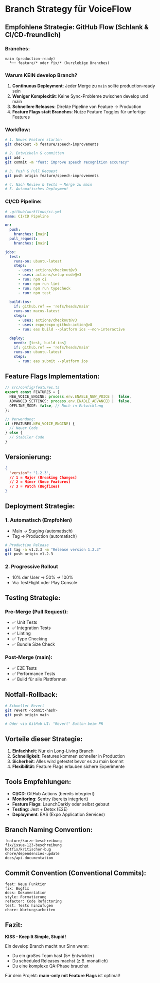 # Branch Strategy für VoiceFlow

## Empfohlene Strategie: GitHub Flow (Schlank & CI/CD-freundlich)

### Branches:
```
main (production-ready)
  └── feature/* oder fix/* (kurzlebige Branches)
```

### Warum KEIN develop Branch?

1. **Continuous Deployment**: Jeder Merge zu `main` sollte production-ready sein
2. **Weniger Komplexität**: Keine Sync-Probleme zwischen develop und main
3. **Schnellere Releases**: Direkte Pipeline von Feature → Production
4. **Feature Flags statt Branches**: Nutze Feature Toggles für unfertige Features

### Workflow:

```bash
# 1. Neues Feature starten
git checkout -b feature/speech-improvements

# 2. Entwickeln & committen
git add .
git commit -m "feat: improve speech recognition accuracy"

# 3. Push & Pull Request
git push origin feature/speech-improvements

# 4. Nach Review & Tests → Merge zu main
# 5. Automatisches Deployment
```

### CI/CD Pipeline:

```yaml
# .github/workflows/ci.yml
name: CI/CD Pipeline

on:
  push:
    branches: [main]
  pull_request:
    branches: [main]

jobs:
  test:
    runs-on: ubuntu-latest
    steps:
      - uses: actions/checkout@v3
      - uses: actions/setup-node@v3
      - run: npm ci
      - run: npm run lint
      - run: npm run typecheck
      - run: npm test
      
  build-ios:
    if: github.ref == 'refs/heads/main'
    runs-on: macos-latest
    steps:
      - uses: actions/checkout@v3
      - uses: expo/expo-github-action@v8
      - run: eas build --platform ios --non-interactive
      
  deploy:
    needs: [test, build-ios]
    if: github.ref == 'refs/heads/main'
    runs-on: ubuntu-latest
    steps:
      - run: eas submit --platform ios
```

## Feature Flags Implementation:

```typescript
// src/config/features.ts
export const FEATURES = {
  NEW_VOICE_ENGINE: process.env.ENABLE_NEW_VOICE || false,
  ADVANCED_SETTINGS: process.env.ENABLE_ADVANCED || false,
  OFFLINE_MODE: false, // Noch in Entwicklung
};

// Verwendung:
if (FEATURES.NEW_VOICE_ENGINE) {
  // Neuer Code
} else {
  // Stabiler Code
}
```

## Versionierung:

```json
{
  "version": "1.2.3",
  // 1 = Major (Breaking Changes)
  // 2 = Minor (Neue Features)  
  // 3 = Patch (Bugfixes)
}
```

## Deployment Strategie:

### 1. Automatisch (Empfohlen)
- Main → Staging (automatisch)
- Tag → Production (automatisch)

```bash
# Production Release
git tag -a v1.2.3 -m "Release version 1.2.3"
git push origin v1.2.3
```

### 2. Progressive Rollout
- 10% der User → 50% → 100%
- Via TestFlight oder Play Console

## Testing Strategie:

### Pre-Merge (Pull Request):
- ✅ Unit Tests
- ✅ Integration Tests
- ✅ Linting
- ✅ Type Checking
- ✅ Bundle Size Check

### Post-Merge (main):
- ✅ E2E Tests
- ✅ Performance Tests
- ✅ Build für alle Plattformen

## Notfall-Rollback:

```bash
# Schneller Revert
git revert <commit-hash>
git push origin main

# Oder via GitHub UI: "Revert" Button beim PR
```

## Vorteile dieser Strategie:

1. **Einfachheit**: Nur ein Long-Living Branch
2. **Schnelligkeit**: Features kommen schneller in Production
3. **Sicherheit**: Alles wird getestet bevor es zu main kommt
4. **Flexibilität**: Feature Flags erlauben sichere Experimente

## Tools Empfehlungen:

- **CI/CD**: GitHub Actions (bereits integriert)
- **Monitoring**: Sentry (bereits integriert)
- **Feature Flags**: LaunchDarkly oder selbst gebaut
- **Testing**: Jest + Detox (E2E)
- **Deployment**: EAS (Expo Application Services)

## Branch Naming Convention:

```
feature/kurze-beschreibung
fix/issue-123-beschreibung
hotfix/kritischer-bug
chore/dependencies-update
docs/api-documentation
```

## Commit Convention (Conventional Commits):

```
feat: Neue Funktion
fix: Bugfix
docs: Dokumentation
style: Formatierung
refactor: Code Refactoring
test: Tests hinzufügen
chore: Wartungsarbeiten
```

## Fazit:

**KISS - Keep It Simple, Stupid!**

Ein develop Branch macht nur Sinn wenn:
- Du ein großes Team hast (5+ Entwickler)
- Du scheduled Releases machst (z.B. monatlich)
- Du eine komplexe QA-Phase brauchst

Für dein Projekt: **main-only mit Feature Flags** ist optimal!